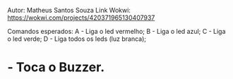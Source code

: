 Autor: Matheus Santos Souza
Link Wokwi: https://wokwi.com/projects/420371965130407937

Comandos esperados:
A - Liga o led vermelho;
B - Liga o led azul;
C - Liga o led verde;
D - Liga todos os leds (luz branca);
# - Toca o Buzzer.
